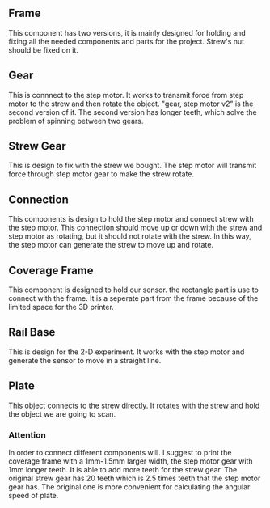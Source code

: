 
## Frame
This component has two versions, it is mainly designed for holding and fixing all the needed components and parts for the project. Strew's nut should be fixed on it. 

## Gear
This is connnect to the step motor. It works to transmit force from step motor to the strew and then rotate the object. "gear, step motor v2" is the second version of it. The second version has longer teeth, which solve the problem of spinning between two gears. 

## Strew Gear
This is design to fix with the strew we bought. The step motor will transmit force through step motor gear to make the strew rotate. 

## Connection
This components is design to hold the step motor and connect strew with the step motor. This connection should move up or down with the strew and step motor as rotating, but it should not rotate with the strew. In this way, the step motor can generate the strew to move up and rotate. 

## Coverage Frame
This component is designed to hold our sensor. the rectangle part is use to connect with the frame. It is a seperate part from the frame because of the limited space for the 3D printer. 

## Rail Base
This is design for the 2-D experiment. It works with the step motor and generate the sensor to move in a straight line. 

## Plate
This object connects to the strew directly. It rotates with the strew and hold the object we are going to scan. 

### Attention
In order to connect different components will. I suggest to print the coverage frame with a 1mm-1.5mm larger width, the step motor gear with 1mm longer teeth. It is able to add more teeth for the strew gear. The original strew gear has 20 teeth which is 2.5 times teeth that the step motor gear has. The original one is more convenient for calculating the angular speed of plate. 
